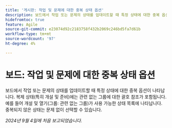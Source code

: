 ```yaml
---
title: '게시판: 작업 및 문제에 대한 중복 상태 옵션'
description: 보드에서 작업 또는 문제의 상태를 업데이트할 때 특정 상태에 대한 중복 옵션이 나타납니다.
hidefromtoc: true
feature: Agile
source-git-commit: e23074d92c2183758f432b2069c246bd5fa7d61b
workflow-type: tm+mt
source-wordcount: '97'
ht-degree: 4%

---
```


# 보드: 작업 및 문제에 대한 중복 상태 옵션

<!--
>[!NOTE]
>
>This issue was fixed on August 15, 2024.
-->

보드에서 작업 또는 문제의 상태를 업데이트할 때 특정 상태에 대한 중복 옵션이 나타납니다. 복제 상태(특히 개설 및 준비)에는 관련 없는 그룹에 대한 괄호 참조가 포함됩니다. 예를 들어 개설 및 열기(그룹: 관련 없는 그룹)가 사용 가능한 상태 목록에 나타납니다. 중복되지 않은 상태는 문제 없이 선택할 수 있습니다.

_2024년 9월 4일에 처음 보고되었습니다._
